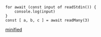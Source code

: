 ```
for await (const input of readStdin()) {
    console.log(input)
}
const [ a, b, c ] = await readMany(3)
```

[minified](https://raw.githubusercontent.com/comame/nodejs-stdin-reader/master/main.min.js)

